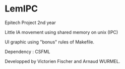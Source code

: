 # LemIPC
Epitech Project 2nd year

Little IA movement using shared memory on unix (IPC)

UI graphic using "bonus" rules of Makefile.

Dependency : CSFML

Developped by Victorien Fischer and Arnaud WURMEL.
